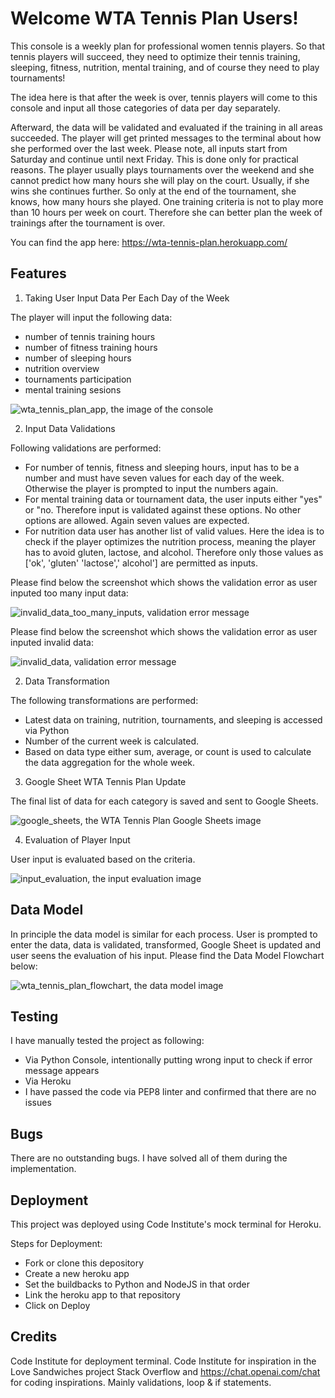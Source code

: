# Welcome WTA Tennis Plan Users!


This console is a weekly plan for professional women tennis players. So that
tennis players will succeed, they need to optimize their tennis training, sleeping,
fitness, nutrition, mental training, and of course they need to play tournaments!

The idea here is that after the week is over, tennis players will come to this 
console and input all those categories of data per day separately.

Afterward, the data will be validated and evaluated if the training in all areas
succeeded. The player will get printed messages to the terminal about how she performed
over the last week. Please note, all inputs start from Saturday and continue until
next Friday. 
This is done only for practical reasons. The player usually plays tournaments 
over the weekend and she cannot predict how many hours she will play on the court. 
Usually, if she wins she continues further. So only at the end of the tournament,
she knows, how many hours she played. One training criteria is not to play more
than 10 hours per week on court. Therefore she can better plan the week of trainings
after the tournament is over.

You can find the app here: https://wta-tennis-plan.herokuapp.com/


## Features
1. Taking User Input Data Per Each Day of the Week

The player will input the following data:
* number of tennis training hours
* number of fitness training hours
* number of sleeping hours
* nutrition overview
* tournaments participation
* mental training sesions

 ![wta_tennis_plan_app, the image of the console](/assets/images/wta_tennis_plan_app.png)


2. Input Data Validations

Following validations are performed:
* For number of tennis, fitness and sleeping hours, input has to be a number and
    must have seven values for each day of the week. Otherwise the player is prompted
    to input the numbers again.
* For mental training data or tournament data, the user inputs either "yes" or "no.
    Therefore input is validated against these options. No other options are allowed.
    Again seven values are expected.
* For nutrition data user has another list of valid values. Here the idea is to
    check if the player optimizes the nutrition process, meaning the player has to avoid
    gluten, lactose, and alcohol. Therefore only those values as ['ok', 'gluten'
    'lactose',' alcohol'] are permitted as inputs.

Please find below the screenshot which shows the validation error as user inputed too
many input data:

![invalid_data_too_many_inputs, validation error message](/assets/images/invalid_data_too_many_inputs.png)

Please find below the screenshot which shows the validation error as user inputed
invalid data:

![invalid_data, validation error message](/assets/images/invalid_data.png)

2. Data Transformation

The following transformations are performed:
* Latest data on training, nutrition, tournaments, and sleeping is accessed via Python
* Number of the current week is calculated.
* Based on data type either sum, average, or count is used to calculate the data aggregation for the whole week.

3. Google Sheet WTA Tennis Plan Update

The final list of data for each category is saved and sent to Google Sheets.

![google_sheets, the WTA Tennis Plan Google Sheets image](/assets/images/google_sheets.png)

4. Evaluation of Player Input

User input is evaluated based on the criteria.

![input_evaluation, the input evaluation image](/assets/images/input_evaluation.png)


## Data Model
In principle the data model is similar for each process. User is prompted to enter
the data, data is validated, transformed, Google Sheet is updated and user seens
the evaluation of his input. Please find the Data Model Flowchart below:


![wta_tennis_plan_flowchart, the data model image](/assets/images/wta_tennis_plan_flowchart.jpeg)

## Testing

I have manually tested the project as following:
* Via Python Console, intentionally putting wrong input to check if error message appears
* Via Heroku
* I have passed the code via PEP8 linter and confirmed that there are no issues

## Bugs

There are no outstanding bugs. I have solved all of them during the implementation.

## Deployment
This project was deployed using Code Institute's mock terminal for Heroku.

Steps for Deployment:
* Fork or clone this depository
* Create a new heroku app
* Set the buildbacks to Python and NodeJS in that order
* Link the heroku app to that repository
* Click on Deploy

## Credits

Code Institute for deployment terminal.
Code Institute for inspiration in the Love Sandwiches project
Stack Overflow and https://chat.openai.com/chat for coding inspirations. Mainly
validations, loop & if statements.